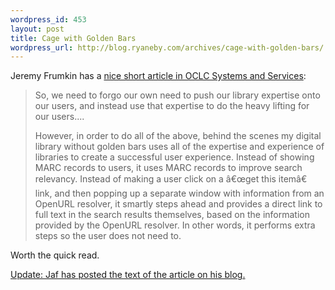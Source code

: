 ```yaml
--- 
wordpress_id: 453
layout: post
title: Cage with Golden Bars
wordpress_url: http://blog.ryaneby.com/archives/cage-with-golden-bars/
---
```

Jeremy Frumkin has a <a href="http://www.citeulike.org/article/946222">nice short article in OCLC Systems and Services</a>:

<blockquote>So, we need to forgo our own need to push our library expertise onto our users, and instead use that expertise to do the heavy lifting for our users....

However, in order to do all of the above, behind the scenes my digital library without golden bars uses all of the expertise and experience of libraries to create a successful user experience. Instead of showing MARC records to users, it uses MARC records to improve search relevancy. Instead of making a user click on a â€œget this itemâ€ link, and then popping up a separate window with information from an OpenURL resolver, it smartly steps ahead and provides a direct link to full text in the search results themselves, based on the information provided by the OpenURL resolver. In other words, it performs extra steps so the user does not need to.</blockquote>

Worth the quick read.

<ins>Update: Jaf has <a href="http://digitallibrarian.org/2007/2/15/re-post-in-our-cages-with-golden-bars">posted the text of the article on his blog</a>.</ins>
